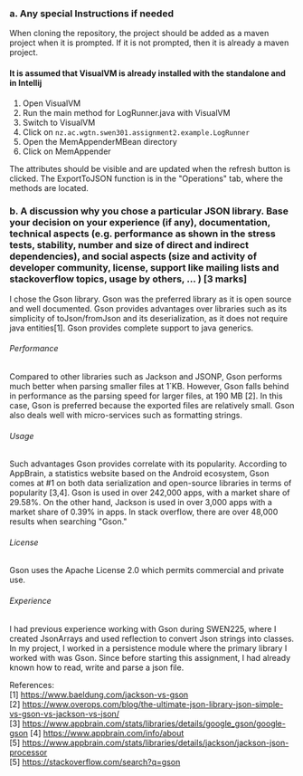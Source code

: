 ### a. Any special Instructions if needed  
When cloning the repository, the project should be added as a maven project when it is prompted. If it is not prompted, then it is already a maven project.

#### It is assumed that VisualVM is already installed with the standalone and in Intellij
1. Open VisualVM
2. Run the main method for LogRunner.java with VisualVM
3. Switch to VisualVM
4. Click on ``nz.ac.wgtn.swen301.assignment2.example.LogRunner``
5. Open the MemAppenderMBean directory
6. Click on MemAppender 

The attributes should be visible and are updated when the refresh button is clicked. 
The ExportToJSON function is in the "Operations" tab, where the methods are located.


### b. A discussion why you chose a particular JSON library. Base your decision on your experience (if any), documentation, technical aspects (e.g. performance as shown in the stress tests, stability, number and size of direct and indirect dependencies), and social aspects (size and activity of developer community, license, support like mailing lists and stackoverflow topics, usage by others, … )  [3 marks]
I chose the Gson library. Gson was the preferred library as it is open source and well documented. Gson provides advantages over libraries such as its simplicity of toJson/fromJson and its deserialization, as it does not require java entities[1]. Gson provides complete support to java generics. 

###### Performance
Compared to other libraries such as Jackson and JSONP, Gson performs much better when parsing smaller files at 1`KB. 
However, Gson falls behind in performance as the parsing speed for larger files, at 190 MB [2]. In this case, Gson is
preferred because the exported files are relatively small. Gson also deals well with micro-services such as formatting strings.
 
###### Usage
Such advantages Gson provides correlate with its popularity. According to AppBrain, a statistics website based on the Android ecosystem,
Gson comes at #1 on both data serialization and open-source libraries in terms of popularity [3,4]. Gson is used in over 242,000 apps, with a market share of
29.58%. On the other hand, Jackson is used in over 3,000 apps with a market share of 0.39% in apps. In stack overflow, there are over 48,000 results when searching "Gson."

###### License  
Gson uses the Apache License 2.0 which permits commercial and private use.

###### Experience
I had previous experience working with Gson during SWEN225, where I created JsonArrays and used reflection to convert Json
strings into classes. In my project, I worked in a persistence module where the primary library I worked with was Gson.
Since before starting this assignment, I had already known how to read, write and parse a json file.

References:  
[1] https://www.baeldung.com/jackson-vs-gson  
[2] https://www.overops.com/blog/the-ultimate-json-library-json-simple-vs-gson-vs-jackson-vs-json/  
[3] https://www.appbrain.com/stats/libraries/details/google_gson/google-gson 
[4] https://www.appbrain.com/info/about  
[5] https://www.appbrain.com/stats/libraries/details/jackson/jackson-json-processor  
[5] https://stackoverflow.com/search?q=gson

